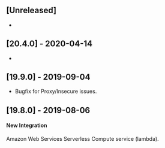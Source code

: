 ## [Unreleased]
-

## [20.4.0] - 2020-04-14
-


## [19.9.0] - 2019-09-04
* Bugfix for Proxy/Insecure issues.

## [19.8.0] - 2019-08-06
#### New Integration
Amazon Web Services Serverless Compute service (lambda).

